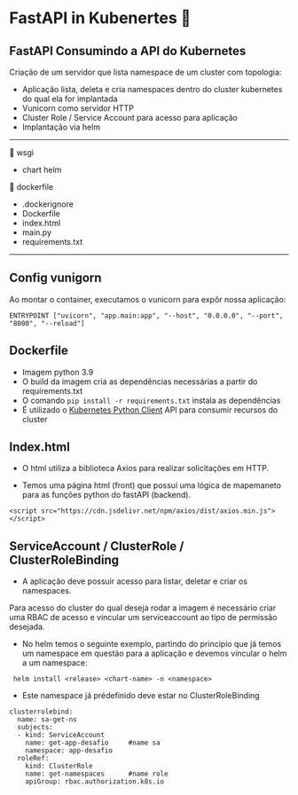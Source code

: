 # FastAPI in Kubenertes :snake:

## FastAPI Consumindo a API do Kubernetes

Criação de um servidor que lista namespace de um cluster com topologia:

* Aplicação lista, deleta e cria namespaces dentro do cluster kubernetes do qual ela for implantada
* Vunicorn como servidor HTTP 
* Cluster Role / Service Account para acesso para aplicação
* Implantação via helm
---

:file_folder: wsgi
* chart helm

:file_folder: dockerfile
* .dockerignore
* Dockerfile
* index.html
* main.py
* requirements.txt

---

## Config vunigorn

Ao montar o container, executamos o vunicorn para expôr nossa aplicação:

``` ENTRYPOINT ["uvicorn", "app.main:app", "--host", "0.0.0.0", "--port", "8000", "--reload"] ```


## Dockerfile

* Imagem python 3.9
* O build da imagem cria as dependências necessárias a partir do requirements.txt
* O comando ```pip install -r requirements.txt``` instala as dependências
* É utilizado o [Kubernetes Python Client](https://github.com/kubernetes-client/python) API para consumir recursos do cluster

## Index.html

* O html utiliza a biblioteca Axios para realizar solicitações em HTTP.

* Temos uma página html (front) que possuí uma lógica de mapemaneto para as funções python do fastAPI (backend).

```<script src="https://cdn.jsdelivr.net/npm/axios/dist/axios.min.js"></script>```


## ServiceAccount / ClusterRole / ClusterRoleBinding

* A aplicação deve possuir acesso para listar, deletar e criar os namespaces.

Para acesso do cluster do qual deseja rodar a imagem é necessário criar uma RBAC de acesso e vincular um serviceaccount ao tipo de permissão desejada.

* No helm temos o seguinte exemplo, partindo do principio que já temos um namespace em questão para a aplicação e devemos víncular o helm a um namespace:

``` helm install <release> <chart-name> -n <namespace>```

* Este namespace já prédefinido deve estar no ClusterRoleBinding

```
clusterrolebind:
  name: sa-get-ns
  subjects:
  - kind: ServiceAccount
    name: get-app-desafio     #name sa
    namespace: app-desafio
  roleRef:
    kind: ClusterRole
    name: get-namespaces      #name role
    apiGroup: rbac.authorization.k8s.io
```


